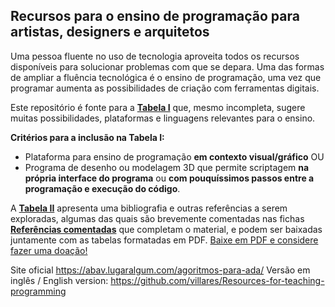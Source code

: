 ## Recursos para o ensino de programação para artistas, designers e arquitetos

Uma pessoa fluente no uso de tecnologia aproveita todos os recursos disponíveis para solucionar problemas com que se depara. Uma das formas de ampliar a fluência tecnológica é o ensino de programação, uma vez que programar aumenta as possibilidades de criação com ferramentas digitais.

Este repositório é fonte para a **[Tabela I](https://docs.google.com/spreadsheets/d/1l87iQ1ewJQahCOtLujH5AQ9nifyfTdYqkGRPeVvRcrE/pubhtml)** que, mesmo incompleta, sugere muitas possibilidades, plataformas e linguagens relevantes para o ensino.

**Critérios para a inclusão na Tabela I:**
* Plataforma para ensino de programação **em contexto visual/gráfico** 
OU
* Programa de desenho ou modelagem 3D que permite scriptagem **na própria interface do programa** ou **com pouquíssimos passos entre a programação e execução do código**.

A **[Tabela II](https://docs.google.com/spreadsheets/d/1l87iQ1ewJQahCOtLujH5AQ9nifyfTdYqkGRPeVvRcrE/pubhtml?gid=1695940833)** apresenta uma bibliografia e outras referências a serem exploradas, algumas das quais são brevemente comentadas nas fichas **[Referências comentadas](http://gumroad.com/l/LrVZ)** que completam o material, e podem ser baixadas juntamente com as tabelas formatadas em PDF. [Baixe em PDF e considere fazer uma doação!](http://gumroad.com/l/LrVZ)

Site oficial https://abav.lugaralgum.com/agoritmos-para-ada/
Versão em inglês / English version: https://github.com/villares/Resources-for-teaching-programming
